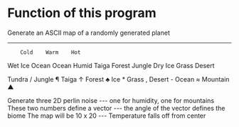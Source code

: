 # Function of this program
Generate an ASCII map of a randomly generated planet
***
        Cold    Warm    Hot
Wet     Ice     Ocean   Ocean
Humid   Taiga   Forest  Jungle
Dry     Ice     Grass   Desert

Tundra      /
Jungle      ¶
Taiga       ↑
Forest      ♣
Ice         *
Grass       ,
Desert      -
Ocean       ≈
Mountain    ▲

Generate three 2D perlin noise --- one for humidity, one for mountains
These two numbers define a vector --- the angle of the vector defines the biome
The map will be 10 x 20 --- Temperature falls off from center